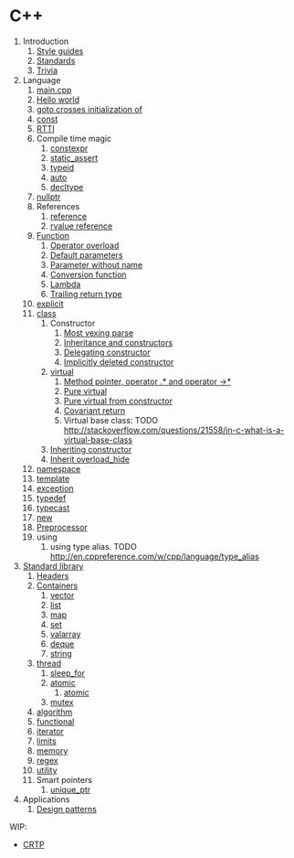 # C++

1.  Introduction
    1.  [Style guides](style-guides.md)
    1.  [Standards](standards.md)
    1.  [Trivia](trivia.md)
1.  Language
    1.  [main.cpp](main.cpp)
    1.  [Hello world](hello_world.cpp)
    1.  [goto crosses initialization of](goto-cross-initialization.cpp)
    1.  [const](const.cpp)
    1.  [RTTI](rtti.md)
    1.  Compile time magic
        1.  [constexpr](constexpr.cpp)
        1.  [static_assert](static_assert.cpp)
        1.  [typeid](typeid.cpp)
        1.  [auto](auto.cpp)
        1.  [decltype](decltype.cpp)
    1.  [nullptr](nullptr.cpp)
    1.  References
        1.  [reference](reference.cpp)
        1.  [rvalue reference](rvalue_reference.cpp)
    1.  [Function](function.cpp)
        1.  [Operator overload](operator_overload.cpp)
        1.  [Default parameters](default_parameters.cpp)
        1.  [Parameter without name](parameter_without_name.cpp)
        1.  [Conversion function](conversion_function.cpp)
        1.  [Lambda](lambda.cpp)
        1.  [Trailing return type](trailing_return_type.cpp)
    1.  [explicit](explicit.cpp)
    1.  [class](class.cpp)
        1.  Constructor
            1. [Most vexing parse](most_vexing_parse.cpp)
            1. [Inheritance and constructors](inheritance_and_constructors.cpp)
            1. [Delegating constructor](delegating_constructor.cpp)
            1. [Implicitly deleted constructor](implicitly_deleted_constructor.cpp)
        1.  [virtual](virtual.cpp)
            1. [Method pointer, operator .* and operator ->*](method_pointer.cpp)
            1. [Pure virtual](pure_virtual.cpp)
            1. [Pure virtual from constructor](pure_virtual_from_constructor.cpp)
            1. [Covariant return](covariant_return.cpp)
            1. Virtual base class: TODO <http://stackoverflow.com/questions/21558/in-c-what-is-a-virtual-base-class>
        1.  [Inheriting constructor](inheriting_constructor.cpp)
        1.  [Inherit overload_hide](inherit_overload_hide.cpp)
    1.  [namespace](namespace.cpp)
    1.  [template](template.cpp)
    1.  [exception](exception.cpp)
    1.  [typedef](typedef.cpp)
    1.  [typecast](typecast.cpp)
    1.  [new](new.cpp)
    1.  [Preprocessor](preprocessor.cpp)
    1.  using
        1. using type alias. TODO http://en.cppreference.com/w/cpp/language/type_alias
1.  [Standard library](standard_library.md)
    1.  [Headers](common.hpp)
    1.  [Containers](containers.md)
        1.  [vector](vector.cpp)
        1.  [list](list.cpp)
        1.  [map](map.cpp)
        1.  [set](set.cpp)
        1.  [valarray](valarray.cpp)
        1.  [deque](deque.cpp)
        1.  [string](string.cpp)
    1.  [thread](thread.cpp)
        1.  [sleep_for](sleep_for.cpp)
        1.  [atomic](atomic.cpp)
            1.  [atomic<bool>](atomic_bool.cpp.off)
        1.  [mutex](mutex.cpp)
    1.  [algorithm](algorithm.cpp)
    1.  [functional](functional.cpp)
    1.  [iterator](iterator.cpp)
    1.  [limits](limits.cpp)
    1.  [memory](memory.cpp)
    1.  [regex](regex.cpp)
    1.  [utility](utility.cpp)
    1.  Smart pointers
        1. [unique_ptr](unique_ptr.cpp)
1.  Applications
    1. [Design patterns](design_patterns.cpp)

WIP:

- [CRTP](crtp.cpp)
